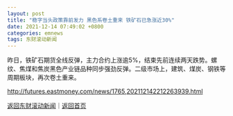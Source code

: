 ```yaml
---
layout: post
title: "稳字当头政策靠前发力 黑色系卷土重来 铁矿石已急涨近30%"
date: 2021-12-14 07:49:02 +0800
categories: emnews
tags: 东财滚动新闻
---
```


昨日，铁矿石期货全线反弹，主力合约上涨逾5%，结束先前连续两天跌势。螺纹、焦煤和焦炭黑色产业链品种同步强劲反弹。二级市场上，建筑、煤炭、钢铁等周期板块，再次卷土重来。

<http://futures.eastmoney.com/news/1765,202112142212263939.html>

[返回东财滚动新闻](//finews.withounder.com/emnews/)｜[返回首页](//finews.withounder.com/)